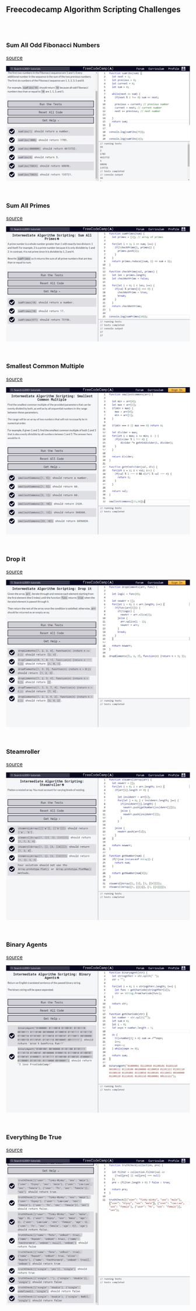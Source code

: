 ## Freecodecamp Algorithm Scripting Challenges
<br />
<br />


### Sum All Odd Fibonacci Numbers
[source](Sum%20All%20Odd%20Fibonacci%20Numbers.js)

![Sum All Odd Fibonacci Numbers](./images/Sum%20All%20Odd%20Fibonacci%20Numbers.jpg)

<br />

### Sum All Primes
[source](Sum%20All%20Primes.js)

![Sum-All-Primes](./images/Sum%20All%20Primes.jpg)

<br />

### Smallest Common Multiple
[source](Smallest%20Common%20Multiple.js)

![Smallest Common Multiple](./images/Smallest%20Common%20Multiple.jpg)

<br />

### Drop it
[source](Drop%20It.js)

![Drop it](./images/Drop%20It.jpg)

<br />

### Steamroller
[source](Steamroller.js)

![Steamroller](./images/Steamroller.jpg)

<br />

### Binary Agents
[source](Binary%20Agents.js)

![Binary Agents](./images/Binary%20Agents.jpg)

<br />

### Everything Be True
[source](Everything%20Be%20True.js)

![Everything Be True](./images/Everything%20Be%20True.jpg)